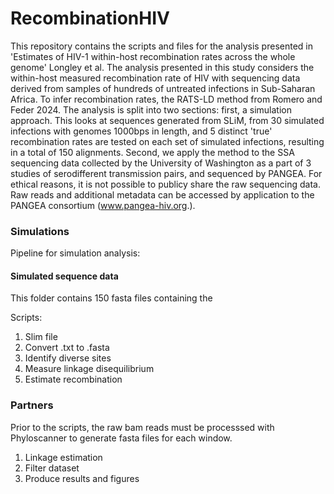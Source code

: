 # RecombinationHIV

This repository contains the scripts and files for the analysis presented in 'Estimates of HIV-1 within-host recombination rates across the whole genome' Longley et al. The analysis presented in this study considers the within-host measured recombination rate of HIV with sequencing data derived from samples of hundreds of untreated infections in Sub-Saharan Africa. To infer recombination rates, the RATS-LD method from Romero and Feder 2024. The analysis is split into two sections: first, a simulation approach. This looks at sequences generated from SLiM, from 30 simulated infections with genomes 1000bps in length, and 5 distinct 'true' recombination rates are tested on each set of simulated infections, resulting in a total of 150 alignments. Second, we apply the method to the SSA sequencing data collected by the University of Washington as a part of 3 studies of serodifferent transmission pairs, and sequenced by PANGEA. For ethical reasons, it is not possible to publicy share the raw sequencing data. Raw reads and additional metadata can be accessed by application to the PANGEA consortium (www.pangea-hiv.org.).

### Simulations
Pipeline for simulation analysis: 
#### Simulated sequence data
This folder contains 150 fasta files containing the 

Scripts:
1. Slim file
2. Convert .txt to .fasta
3. Identify diverse sites
4. Measure linkage disequilibrium 
5. Estimate recombination 

### Partners 
Prior to the scripts, the raw bam reads must be processsed with Phyloscanner to generate fasta files for each window. 
1. Linkage estimation
2. Filter dataset
3. Produce results and figures
